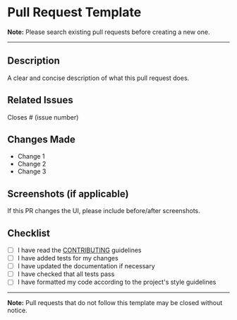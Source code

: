 





# Pull Request Template

**Note:** Please search existing pull requests before creating a new one.

---

## Description

A clear and concise description of what this pull request does.

## Related Issues

Closes # (issue number)

## Changes Made

- Change 1
- Change 2
- Change 3

## Screenshots (if applicable)

If this PR changes the UI, please include before/after screenshots.

## Checklist

- [ ] I have read the [CONTRIBUTING](https://github.com/yourusername/meteofrance-weather-card/blob/main/CONTRIBUTING.md) guidelines
- [ ] I have added tests for my changes
- [ ] I have updated the documentation if necessary
- [ ] I have checked that all tests pass
- [ ] I have formatted my code according to the project's style guidelines

---

**Note:** Pull requests that do not follow this template may be closed without notice.





